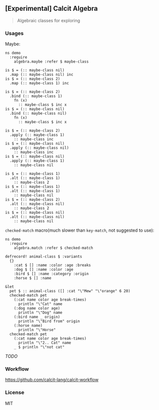 
[Experimental] Calcit Algebra
----

> Algebraic classes for exploring

### Usages

Maybe:

```cirru
ns demo
  :require
    algebra.maybe :refer $ maybe-class

is $ = (:: maybe-class nil)
  .map (:: maybe-class nil) inc
is $ = (:: maybe-class 2)
  .map (:: maybe-class 1) inc

is $ = (:: maybe-class 2)
  .bind (:: maybe-class 1)
    fn (x)
      :: maybe-class $ inc x
is $ = (:: maybe-class nil)
  .bind (:: maybe-class nil)
    fn (x)
      :: maybe-class $ inc x

is $ = (:: maybe-class 2)
  .apply (:: maybe-class 1)
    :: maybe-class inc
is $ = (:: maybe-class nil)
  .apply (:: maybe-class nil)
    :: maybe-class inc
is $ = (:: maybe-class nil)
  .apply (:: maybe-class 1)
    :: maybe-class nil

is $ = (:: maybe-class 1)
  .alt (:: maybe-class 1)
    :: maybe-class 2
is $ = (:: maybe-class 1)
  .alt (:: maybe-class 1)
    :: maybe-class nil
is $ = (:: maybe-class 2)
  .alt (:: maybe-class nil)
    :: maybe-class 2
is $ = (:: maybe-class nil)
  .alt (:: maybe-class nil)
    :: maybe-class nil
```

`checked-match` macro(much slower than `key-match`, not suggested to use):

```cirru
ns demo
  :require
    algebra.match :refer $ checked-match

defrecord! animal-class $ :variants
  {}
    :cat $ [] :name :color :age :breaks
    :dog $ [] :name :color :age
    :bird $ [] :name :category :origin
    :horse $ [] :name

&let
  pet $ :: animal-class ([] :cat "\"Mew" "\"orange" 6 20)
  checked-match pet
    (:cat name color age break-times)
      println "\"Cat" name
    (:dog name color age)
      println "\"Dog" name
    (:bird name _ origin)
      println "\"Bird from" origin
    (:horse name)
      println "\"Horse"
  checked-match pet
    (:cat name color age break-times)
      println "\"2.. Cat" name
    _ $ println "\"not cat"
```

_TODO_

### Workflow

https://github.com/calcit-lang/calcit-workflow

### License

MIT
